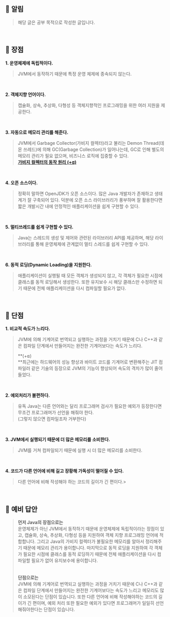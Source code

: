 ## **📌 알림**

> 해당 글은 공부 목적으로 작성한 글입니다.

<br>

## **📌 장점**

**1\. 운영체제에 독립적이다.**

> JVM에서 동작하기 때문에 특정 운영 체제에 종속되지 않는다.

<br>

**2\. 객체지향 언어이다.**

> 캡슐화, 상속, 추상화, 다형성 등 객체지향적인 프로그래밍을 위한 여러 지원을 제공한다. 

<br>

**3\. 자동으로 메모리 관리를 해준다.**

> JVM에서 Garbage Collector(가비지 컬렉터)라고 불리는 Demon Thread(데몬 쓰레드)에 의해 GC(Garbage Collection)가 일어나는데, GC로 인해 별도의 메모리 관리가 필요 없으며, 비즈니스 로직에 집중할 수 있다.  
> [**가비지 컬렉터의 동작 원리 (+⍺)**](https://backtony.github.io/interview/java/2021-11-30-interview-12/)

<br>

**4\. 오픈 소스이다.**

> 정확히 말하면 OpenJDK가 오픈 소스이다. 많은 Java 개발자가 존재하고 생태계가 잘 구축되어 있다. 덕분에 오픈 소스 라이브러리가 풍부하며 잘 활용한다면 짧은 개발시간 내에 안정적인 애플리케이션을 쉽게 구현할 수 있다.

<br>

**5\. 멀티쓰레드를 쉽게 구현할 수 있다.**

> Java는 스레드의 생성 및 제어와 관련된 라이브러리 API를 제공하며, 해당 라이브러리를 통해 운영체제에 관계없이 멀티 스레드를 쉽게 구현할 수 있다.

<br>

**6\. 동적 로딩(Dynamic Loading)을 지원한다.**

> 애플리케이션이 실행될 때 모든 객체가 생성되지 않고, 각 객체가 필요한 시점에 클래스를 동적 로딩해서 생성한다. 또한 유지보수 시 해당 클래스만 수정하면 되기 때문에 전체 애플리케이션을 다시 컴파일할 필요가 없다.

<br>

## **📌 단점**

**1\. 비교적 속도가 느리다.**

> JVM에 의해 기계어로 번역되고 실행하는 과정을 거치기 때문에 C나 C++과 같은 컴파일 단계에서 만들어지는 완전한 기계어보다는 속도가 느리다.  
>   
> **(+⍺)  
> **최근에는 하드웨어의 성능 향상과 바이트 코드를 기계어로 변환해주는 JIT 컴파일러 같은 기술의 등장으로 JVM의 기능이 향상되어 속도의 격차가 많이 줄어들었다.

<br>

**2\. 예외처리가 불편하다.**

> 유독 Java는 다른 언어와는 달리 프로그래머 검사가 필요한 예외가 등장한다면 무조건 프로그래머가 선언을 해줘야 한다.  
> (그렇지 않으면 컴파일조차 거부한다)

<br>

**3\. JVM에서 실행되기 때문에 더 많은 메모리를 소비한다.**

> JVM를 거쳐 컴파일되기 때문에 실행 시 더 많은 메모리를 소비한다.

<br>

**4\. 코드가 다른 언어에 비해 길고 장황해 가독성이 떨어질 수 있다.**

> 다른 언어에 비해 작성해야 하는 코드의 길이가 긴 편이다.> 

<br>

## **📌 예비 답안**

> **먼저 Java의 장점으로는**  
> 운영체제가 아닌 JVM에서 동작하기 때문에 운영체제에 독립적이라는 장점이 있고, 캡슐화, 상속, 추상화, 다형성 등을 지원하여 객체 지향 프로그래밍 언어에 적합합니다. 그리고 Java의 가비지 컬렉터가 불필요한 메모리를 알아서 정리해주기 때문에 메모리 관리가 용이합니다. 마지막으로 동적 로딩을 지원하여 각 객체가 필요한 시점에 클래스를 동적 로딩하기 때문에 전체 애플리케이션을 다시 컴파일할 필요가 없어 유지보수에 용이합니다.  
> <br>  
> **단점으로는**  
> JVM에 의해 기계어로 번역되고 실행하는 과정을 거치기 때문에 C나 C++과 같은 컴파일 단계에서 만들어지는 완전한 기계어보다는 속도가 느리고 메모리도 많이 소모된다는 단점이 있습니다. 또한 다른 언어에 비해 작성해야하는 코드의 길이가 긴 편이며, 예외 처리 또한 필요한 예외가 있다면 프로그래머가 일일히 선언해줘야한다는 단점이 있습니다.
